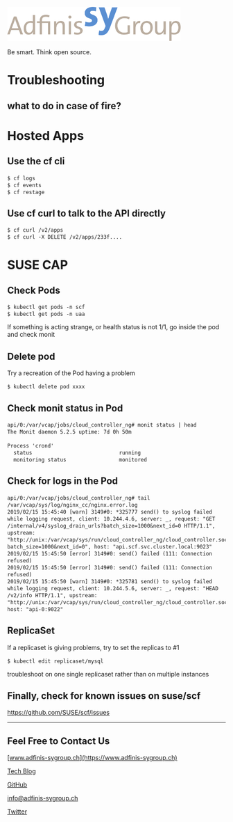 ![](static/adfinis_sygroup_logo.png)

Be smart. Think open source.

# Troubleshooting

## what to do in case of fire?

# Hosted Apps

## Use the cf cli

```
$ cf logs
$ cf events
$ cf restage
```
## Use cf curl to talk to the API directly

```
$ cf curl /v2/apps
$ cf curl -X DELETE /v2/apps/233f....
```

# SUSE CAP

## Check Pods

```
$ kubectl get pods -n scf
$ kubectl get pods -n uaa
```
If something is acting strange, or health status is not 1/1, go inside the pod and check monit

## Delete pod

Try a recreation of the Pod having a problem

```
$ kubectl delete pod xxxx
```

## Check monit status in Pod

```
api/0:/var/vcap/jobs/cloud_controller_ng# monit status | head
The Monit daemon 5.2.5 uptime: 7d 0h 50m

Process 'crond'
  status                            running
  monitoring status                 monitored

```

## Check for logs in the Pod

```
api/0:/var/vcap/jobs/cloud_controller_ng# tail /var/vcap/sys/log/nginx_cc/nginx.error.log
2019/02/15 15:45:40 [warn] 3149#0: *325777 send() to syslog failed while logging request, client: 10.244.4.6, server: _, request: "GET /internal/v4/syslog_drain_urls?batch_size=1000&next_id=0 HTTP/1.1", upstream: "http://unix:/var/vcap/sys/run/cloud_controller_ng/cloud_controller.sock/internal/v4/syslog_drain_urls?batch_size=1000&next_id=0", host: "api.scf.svc.cluster.local:9023"
2019/02/15 15:45:50 [error] 3149#0: send() failed (111: Connection refused)
2019/02/15 15:45:50 [error] 3149#0: send() failed (111: Connection refused)
2019/02/15 15:45:50 [warn] 3149#0: *325781 send() to syslog failed while logging request, client: 10.244.5.6, server: _, request: "HEAD /v2/info HTTP/1.1", upstream: "http://unix:/var/vcap/sys/run/cloud_controller_ng/cloud_controller.sock/v2/info", host: "api-0:9022"
```

## ReplicaSet

If a replicaset is giving problems, try to set the replicas to #1

```
$ kubectl edit replicaset/mysql
```

troubleshoot on one single replicaset rather than on multiple instances


## Finally, check for known issues on suse/scf

https://github.com/SUSE/scf/issues



---

## Feel Free to Contact Us

[www.adfinis-sygroup.ch](https://www.adfinis-sygroup.ch)

[Tech Blog](https://www.adfinis-sygroup.ch/blog)

[GitHub](https://github.com/adfinis-sygroup)

<info@adfinis-sygroup.ch>

[Twitter](https://twitter.com/adfinissygroup)
